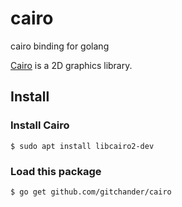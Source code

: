 # cairo
cairo binding for golang

[Cairo](https://www.cairographics.org) is a 2D graphics library.

## Install

### Install Cairo
```shell
$ sudo apt install libcairo2-dev
```

### Load this package
```shell
$ go get github.com/gitchander/cairo
```
